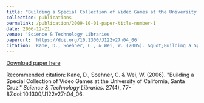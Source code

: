 ```yaml
---
title: "Building a Special Collection of Video Games at the University of California, Santa Cruz"
collection: publications
permalink: /publication/2009-10-01-paper-title-number-1
date: 2006-12-21
venue: 'Science & Technology Libraries'
paperurl: 'https://doi.org/10.1300/J122v27n04_06'
citation: 'Kane, D., Soehner, C., & Wei, W. (2005). &quot;Building a Special Collection of Video Games at the University of California, Santa Cruz.&quot; <i>Science & Technology Libraries</i>. 27(4), 77-87.'
---
```

[Download paper here](https://doi.org/10.1300/J122v27n04_06)

Recommended citation: Kane, D., Soehner, C. & Wei, W. (2006). &quot;Building a Special Collection of Video Games at the University of California, Santa Cruz.&quot; <i>Science & Technology Libraries</i>. 27(4), 77-87.doi:10.1300/J122v27n04_06.
